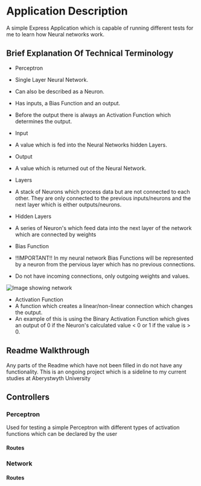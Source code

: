 # Application Description

A  simple Express Application which is capable of running different tests for me to learn how Neural networks work.

## Brief Explanation Of Technical Terminology

- Perceptron
 - Single Layer Neural Network.
 - Can also be described as a Neuron.
 - Has inputs, a Bias Function and an output.
 - Before the output there is always an Activation Function which determines the output.

- Input
 - A value which is fed into the Neural Networks hidden Layers.

- Output
 - A value which is returned out of the Neural Network.

- Layers
 - A stack of Neurons which process data but are not connected to each other. They are only connected to the previous inputs/neurons and the next layer which is either outputs/neurons.

- Hidden Layers
 - A series of Neuron's which feed data into the next layer of the network which are connected by weights

- Bias Function
 - !!IMPORTANT!! In my neural network Bias Functions will be represented by a neuron from the pervious layer which has no previous connections.
 - Do not have incoming connections, only outgoing weights and values.

![Image showing network](https://github.com/Jake-Project/Express-Neural-Network/tree/master/Diagrams/Images/Neural_Network.png "Image Showing Neural Network")

- Activation Function
 - A function which creates a linear/non-linear connection which changes the output.
 - An example of this is using the Binary Activation Function which gives an output of 0 if the Neuron's calculated value < 0 or 1 if the value is > 0.

## Readme Walkthrough
Any parts of the Readme which have not been filled in do not have any functionality. This is an ongoing project which is a sideline to my current studies at Aberystwyth University

## Controllers

### Perceptron
Used for testing a simple Perceptron with different types of activation functions which can be declared by the user

#### Routes


### Network

#### Routes
